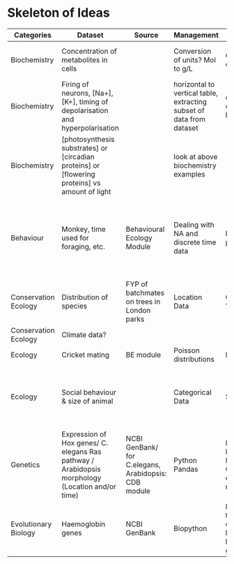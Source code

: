 # Skeleton of Ideas

Categories | Dataset | Source | Management | Visualisation | Analysis | Packages | Comments |
--- | --- |--- |--- |--- |--- |--- |--- |
Biochemistry | Concentration of metabolites in cells| | Conversion of units? Mol to g/L | Concentration over time | Model fitting, t test bet diff cells? | Numpy/Scipy, ggplot | I dont really know whats there in Biochemistry... |
Biochemistry | Firing of neurons, [Na+], [K+], timing of depolarisation and hyperpolarisation | | horizontal to vertical table, extracting subset of data from dataset| concentration over time, barplots | threshold of NA+/K+ required for firing of neurons | 
Biochemistry | [photosynthesis substrates] or [circadian proteins] or [flowering proteins] vs amount of light || look at above biochemistry examples |
Behaviour | Monkey, time used for foraging, etc. | Behavioural Ecology Module | Dealing with NA and discrete time data | barplots or pie charts? | In the BE prac : if parvorders, age, species, social grouping affects behaviour | might want to do something different from BE module...
Conservation Ecology | Distribution of species | FYP of batchmates on trees in London parks| Location Data | Contour plots ? | any particular species more abundant..? |
Conservation Ecology | Climate data?
Ecology | Cricket mating | BE module | Poisson distributions | Barplots | t-test | |thinking up in process|
Ecology | Social behaviour & size of animal | | Categorical Data | Scatterplots | Do smaller animals tend to grp together more than larger animals? | | |
Genetics | Expression of Hox genes/ C. elegans Ras pathway / Arabidopsis morphology (Location and/or time) | NCBI GenBank/ for C.elegans, Arabidopsis: CDB module  | Python Pandas | Distance Matrix & Heatmap, Gene expression network | Cluster Analysis || might be too complicated
Evolutionary Biology | Haemoglobin genes | NCBI GenBank | Biopython | Phylogenetic tree of organisms based on haemoglobin genes ||| We might have done this in some module I cant remember where.|

